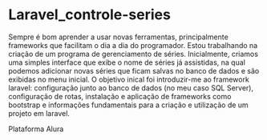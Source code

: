 # Laravel_controle-series

Sempre é bom aprender a usar novas ferramentas, principalmente frameworks que facilitam o dia a dia do programador.
Estou trabalhando na criação de um programa de gerenciamento de séries. Inicialmente, criamos uma simples interface que exibe o nome de séries já assistidas, na qual podemos adicionar novas séries que ficam salvas no banco de dados e são exibidas no menu inicial.
O objetivo inical foi introduzir-me ao framework laravel: configuração junto ao banco de dados (no meu caso SQL Server), configuração de rotas, instalação e aplicação de frameworks como bootstrap e informações fundamentais para a criação e utilização de um projeto em laravel.

Plataforma Alura

